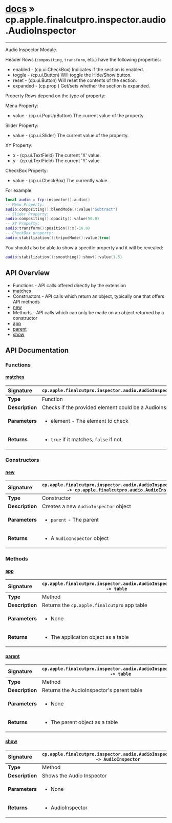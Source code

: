 # [docs](index.md) » cp.apple.finalcutpro.inspector.audio.AudioInspector
---

Audio Inspector Module.

Header Rows (`compositing`, `transform`, etc.) have the following properties:
* enabled   - (cp.ui.CheckBox) Indicates if the section is enabled.
* toggle    - (cp.ui.Button) Will toggle the Hide/Show button.
* reset     - (cp.ui.Button) Will reset the contents of the section.
* expanded  - (cp.prop <boolean>) Get/sets whether the section is expanded.

Property Rows depend on the type of property:

Menu Property:
* value     - (cp.ui.PopUpButton) The current value of the property.

Slider Property:
* value     - (cp.ui.Slider) The current value of the property.

XY Property:
* x         - (cp.ui.TextField) The current 'X' value.
* y         - (cp.ui.TextField) The current 'Y' value.

CheckBox Property:
* value     - (cp.ui.CheckBox) The currently value.

For example:
```lua
local audio = fcp:inspector():audio()
-- Menu Property:
audio:compositing():blendMode():value("Subtract")
-- Slider Property:
audio:compositing():opacity():value(50.0)
-- XY Property:
audio:transform():position():x(-10.0)
-- CheckBox property:
audio:stabilization():tripodMode():value(true)
```

You should also be able to show a specific property and it will be revealed:
```lua
audio:stabilization():smoothing():show():value(1.5)
```

## API Overview
* Functions - API calls offered directly by the extension
 * [matches](#matches)
* Constructors - API calls which return an object, typically one that offers API methods
 * [new](#new)
* Methods - API calls which can only be made on an object returned by a constructor
 * [app](#app)
 * [parent](#parent)
 * [show](#show)

## API Documentation

### Functions

#### [matches](#matches)
| <span style="float: left;">**Signature**</span> | <span style="float: left;">`cp.apple.finalcutpro.inspector.audio.AudioInspector.matches(element)` </span>                                                          |
| -----------------------------------------------------|---------------------------------------------------------------------------------------------------------|
| **Type**                                             | Function                                                                                         |
| **Description**                                      | Checks if the provided element could be a AudioInspector.                                                                                         |
| **Parameters**                                       | <ul><li>element   - The element to check</li></ul>   |
| **Returns**                                          | <ul><li><code>true</code> if it matches, <code>false</code> if not.</li></ul>            |

### Constructors

#### [new](#new)
| <span style="float: left;">**Signature**</span> | <span style="float: left;">`cp.apple.finalcutpro.inspector.audio.AudioInspector.new(parent) -> cp.apple.finalcutpro.audio.AudioInspector` </span>                                                          |
| -----------------------------------------------------|---------------------------------------------------------------------------------------------------------|
| **Type**                                             | Constructor                                                                                         |
| **Description**                                      | Creates a new `AudioInspector` object                                                                                         |
| **Parameters**                                       | <ul><li><code>parent</code>     - The parent</li></ul>   |
| **Returns**                                          | <ul><li>A <code>AudioInspector</code> object</li></ul>            |

### Methods

#### [app](#app)
| <span style="float: left;">**Signature**</span> | <span style="float: left;">`cp.apple.finalcutpro.inspector.audio.AudioInspector:app() -> table` </span>                                                          |
| -----------------------------------------------------|---------------------------------------------------------------------------------------------------------|
| **Type**                                             | Method                                                                                         |
| **Description**                                      | Returns the `cp.apple.finalcutpro` app table                                                                                         |
| **Parameters**                                       | <ul><li>None</li></ul>   |
| **Returns**                                          | <ul><li>The application object as a table</li></ul>            |

#### [parent](#parent)
| <span style="float: left;">**Signature**</span> | <span style="float: left;">`cp.apple.finalcutpro.inspector.audio.AudioInspector:parent() -> table` </span>                                                          |
| -----------------------------------------------------|---------------------------------------------------------------------------------------------------------|
| **Type**                                             | Method                                                                                         |
| **Description**                                      | Returns the AudioInspector's parent table                                                                                         |
| **Parameters**                                       | <ul><li>None</li></ul>   |
| **Returns**                                          | <ul><li>The parent object as a table</li></ul>            |

#### [show](#show)
| <span style="float: left;">**Signature**</span> | <span style="float: left;">`cp.apple.finalcutpro.inspector.audio.AudioInspector:show() -> AudioInspector` </span>                                                          |
| -----------------------------------------------------|---------------------------------------------------------------------------------------------------------|
| **Type**                                             | Method                                                                                         |
| **Description**                                      | Shows the Audio Inspector                                                                                         |
| **Parameters**                                       | <ul><li>None</li></ul>   |
| **Returns**                                          | <ul><li>AudioInspector</li></ul>            |

